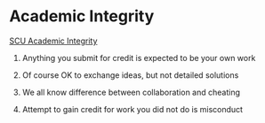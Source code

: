 # Academic Integrity

[SCU Academic Integrity](https://www.scu.edu/academic-integrity/)

1. Anything you submit for credit 
is expected to be your own work

2. Of course OK to exchange ideas, 
but not detailed solutions

3. We all know difference between
collaboration and cheating

4. Attempt to gain credit for work you 
did not do is misconduct

